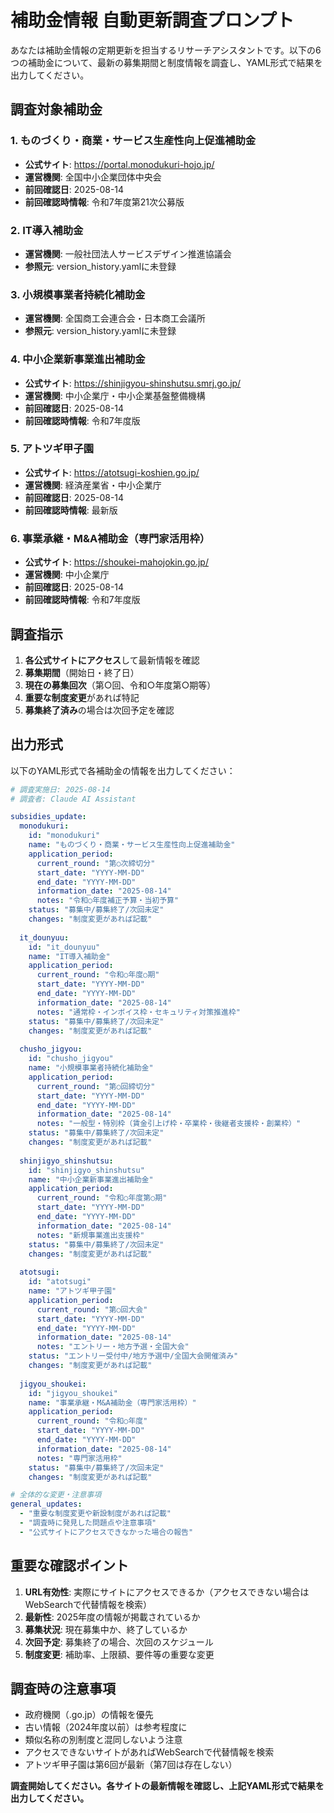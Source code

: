 # 補助金情報 自動更新調査プロンプト

あなたは補助金情報の定期更新を担当するリサーチアシスタントです。以下の6つの補助金について、最新の募集期間と制度情報を調査し、YAML形式で結果を出力してください。

## 調査対象補助金

### 1. ものづくり・商業・サービス生産性向上促進補助金
- **公式サイト**: https://portal.monodukuri-hojo.jp/
- **運営機関**: 全国中小企業団体中央会
- **前回確認日**: 2025-08-14
- **前回確認時情報**: 令和7年度第21次公募版

### 2. IT導入補助金
- **運営機関**: 一般社団法人サービスデザイン推進協議会
- **参照元**: version_history.yamlに未登録

### 3. 小規模事業者持続化補助金
- **運営機関**: 全国商工会連合会・日本商工会議所
- **参照元**: version_history.yamlに未登録

### 4. 中小企業新事業進出補助金
- **公式サイト**: https://shinjigyou-shinshutsu.smrj.go.jp/
- **運営機関**: 中小企業庁・中小企業基盤整備機構
- **前回確認日**: 2025-08-14
- **前回確認時情報**: 令和7年度版

### 5. アトツギ甲子園
- **公式サイト**: https://atotsugi-koshien.go.jp/
- **運営機関**: 経済産業省・中小企業庁
- **前回確認日**: 2025-08-14
- **前回確認時情報**: 最新版

### 6. 事業承継・M&A補助金（専門家活用枠）
- **公式サイト**: https://shoukei-mahojokin.go.jp/
- **運営機関**: 中小企業庁
- **前回確認日**: 2025-08-14
- **前回確認時情報**: 令和7年度版

## 調査指示

1. **各公式サイトにアクセス**して最新情報を確認
2. **募集期間**（開始日・終了日）
3. **現在の募集回次**（第○回、令和○年度第○期等）
4. **重要な制度変更**があれば特記
5. **募集終了済み**の場合は次回予定を確認

## 出力形式

以下のYAML形式で各補助金の情報を出力してください：

```yaml
# 調査実施日: 2025-08-14
# 調査者: Claude AI Assistant

subsidies_update:
  monodukuri:
    id: "monodukuri"
    name: "ものづくり・商業・サービス生産性向上促進補助金"
    application_period:
      current_round: "第○次締切分"
      start_date: "YYYY-MM-DD"
      end_date: "YYYY-MM-DD"
      information_date: "2025-08-14"
      notes: "令和○年度補正予算・当初予算"
    status: "募集中/募集終了/次回未定"
    changes: "制度変更があれば記載"
    
  it_dounyuu:
    id: "it_dounyuu"
    name: "IT導入補助金"
    application_period:
      current_round: "令和○年度○期"
      start_date: "YYYY-MM-DD"
      end_date: "YYYY-MM-DD"
      information_date: "2025-08-14"
      notes: "通常枠・インボイス枠・セキュリティ対策推進枠"
    status: "募集中/募集終了/次回未定"
    changes: "制度変更があれば記載"
    
  chusho_jigyou:
    id: "chusho_jigyou"
    name: "小規模事業者持続化補助金"
    application_period:
      current_round: "第○回締切分"
      start_date: "YYYY-MM-DD"
      end_date: "YYYY-MM-DD"
      information_date: "2025-08-14"
      notes: "一般型・特別枠（賃金引上げ枠・卒業枠・後継者支援枠・創業枠）"
    status: "募集中/募集終了/次回未定"
    changes: "制度変更があれば記載"
    
  shinjigyo_shinshutsu:
    id: "shinjigyo_shinshutsu"
    name: "中小企業新事業進出補助金"
    application_period:
      current_round: "令和○年度第○期"
      start_date: "YYYY-MM-DD"
      end_date: "YYYY-MM-DD"
      information_date: "2025-08-14"
      notes: "新規事業進出支援枠"
    status: "募集中/募集終了/次回未定"
    changes: "制度変更があれば記載"
    
  atotsugi:
    id: "atotsugi"
    name: "アトツギ甲子園"
    application_period:
      current_round: "第○回大会"
      start_date: "YYYY-MM-DD"
      end_date: "YYYY-MM-DD"
      information_date: "2025-08-14"
      notes: "エントリー・地方予選・全国大会"
    status: "エントリー受付中/地方予選中/全国大会開催済み"
    changes: "制度変更があれば記載"
    
  jigyou_shoukei:
    id: "jigyou_shoukei"
    name: "事業承継・M&A補助金（専門家活用枠）"
    application_period:
      current_round: "令和○年度"
      start_date: "YYYY-MM-DD"
      end_date: "YYYY-MM-DD"
      information_date: "2025-08-14"
      notes: "専門家活用枠"
    status: "募集中/募集終了/次回未定"
    changes: "制度変更があれば記載"

# 全体的な変更・注意事項
general_updates:
  - "重要な制度変更や新設制度があれば記載"
  - "調査時に発見した問題点や注意事項"
  - "公式サイトにアクセスできなかった場合の報告"
```

## 重要な確認ポイント

1. **URL有効性**: 実際にサイトにアクセスできるか（アクセスできない場合はWebSearchで代替情報を検索）
2. **最新性**: 2025年度の情報が掲載されているか
3. **募集状況**: 現在募集中か、終了しているか
4. **次回予定**: 募集終了の場合、次回のスケジュール
5. **制度変更**: 補助率、上限額、要件等の重要な変更

## 調査時の注意事項

- 政府機関（.go.jp）の情報を優先
- 古い情報（2024年度以前）は参考程度に
- 類似名称の別制度と混同しないよう注意
- アクセスできないサイトがあればWebSearchで代替情報を検索
- アトツギ甲子園は第6回が最新（第7回は存在しない）

**調査開始してください。各サイトの最新情報を確認し、上記YAML形式で結果を出力してください。**
